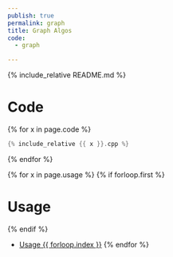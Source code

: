```yaml
---
publish: true
permalink: graph
title: Graph Algos
code:
  - graph

---
```

{% include_relative README.md %}
# Code

{% for x in page.code %}
```cpp
{% include_relative {{ x }}.cpp %}
```
{% endfor %}

{% for x in page.usage %}
{% if forloop.first %}
# Usage
{% endif %}
 - [Usage {{ forloop.index }}]({{x}})
{% endfor %}
